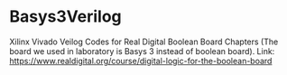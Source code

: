 # Basys3Verilog
Xilinx Vivado Veilog Codes for Real Digital Boolean Board Chapters (The board we used in laboratory is Basys 3 instead of boolean board). 
Link: https://www.realdigital.org/course/digital-logic-for-the-boolean-board 

